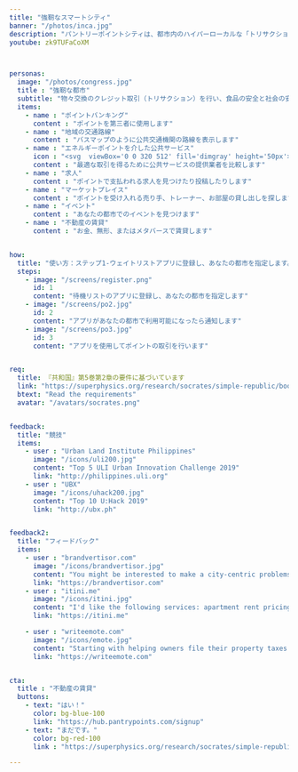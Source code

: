 ```yaml
---
title: "強靭なスマートシティ"
banner: "/photos/inca.jpg"
description: "パントリーポイントシティは、都市内のハイパーローカルな「トリサクション」のプラットフォームです"
youtube: zk9TUFaCoXM



personas:
  image: "/photos/congress.jpg"
  title : "強靭な都市"
  subtitle: "物々交換のクレジット取引（トリサクション）を行い、食品の安全と社会の安全を促進しながらお金を節約し、インフレに対抗します"
  items:      
    - name : "ポイントバンキング"
      content : "ポイントを第三者に使用します"
    - name : "地域の交通路線"
      content : "バスマップのように公共交通機関の路線を表示します"
    - name : "エネルギーポイントを介した公共サービス"
      icon : "<svg  viewBox='0 0 320 512' fill='dimgray' height='50px'><path d='M296 160H180.6l42.6-129.8C227.2 15 215.7 0 200 0H56C44 0 33.8 8.9 32.2 20.8l-32 240C-1.7 275.2 9.5 288 24 288h118.7L96.6 482.5c-3.6 15.2 8 29.5 23.3 29.5 8.4 0 16.4-4.4 20.8-12l176-304c9.3-15.9-2.2-36-20.7-36z'/></svg>"
      content : "最適な取引を得るために公共サービスの提供業者を比較します"      
    - name : "求人"
      content : "ポイントで支払われる求人を見つけたり投稿したりします"
    - name : "マーケットプレイス"
      content : "ポイントを受け入れる売り手、トレーナー、お部屋の貸し出しを探します"
    - name : "イベント"
      content : "あなたの都市でのイベントを見つけます"
    - name : "不動産の賃貸"
      content : "お金、無形、またはメタバースで賃貸します"


how:
  title: "使い方：ステップ1-ウェイトリストアプリに登録し、あなたの都市を指定します。ステップ2-"
  steps:
    - image: "/screens/register.png"
      id: 1
      content: "待機リストのアプリに登録し、あなたの都市を指定します"
    - image: "/screens/po2.jpg"
      id: 2
      content: "アプリがあなたの都市で利用可能になったら通知します"
    - image: "/screens/po3.jpg"
      id: 3
      content: "アプリを使用してポイントの取引を行います"


req:
  title: 『共和国』第5巻第2章の要件に基づいています
  link: "https://superphysics.org/research/socrates/simple-republic/book-5/chapter-2"
  btext: "Read the requirements"
  avatar: "/avatars/socrates.png"  


feedback:
  title: "競技"
  items:
    - user : "Urban Land Institute Philippines"
      image: "/icons/uli200.jpg"
      content: "Top 5 ULI Urban Innovation Challenge 2019"
      link: "http://philippines.uli.org"
    - user : "UBX"
      image: "/icons/uhack200.jpg"
      content: "Top 10 U:Hack 2019" 
      link: "http://ubx.ph"


feedback2:
  title: "フィードバック"
  items:
    - user : "brandvertisor.com"
      image: "/icons/brandvertisor.jpg"
      content: "You might be interested to make a city-centric problems & solutions voting.. transparency in citizens votes per problem can help a lot in lost time/money"
      link: "https://brandvertisor.com"
    - user : "itini.me"
      image: "/icons/itini.jpg"
      content: "I'd like the following services: apartment rent pricing in different regions, events where cool people gather, local transportation, fresh food and supermarkets!" 
      link: "https://itini.me"

    - user : "writeemote.com"
      image: "/icons/emote.jpg"
      content: "Starting with helping owners file their property taxes more efficiently would be HUGE. Helping people find parking would be HUGE." 
      link: "https://writeemote.com"


cta:
  title : "不動産の賃貸"
  buttons:
    - text: "はい！"
      color: bg-blue-100
      link: "https://hub.pantrypoints.com/signup"
    - text: "まだです。"
      color: bg-red-100    
      link : "https://superphysics.org/research/socrates/simple-republic/book-5/chapter-2"

---
```



